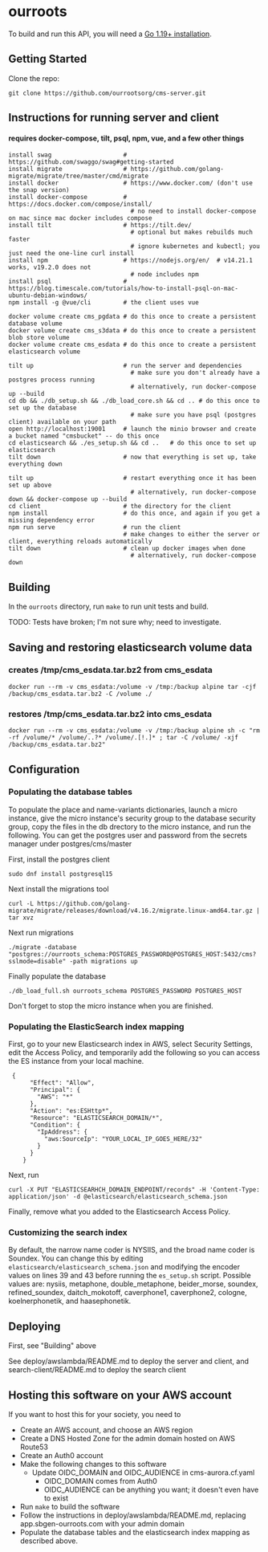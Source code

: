 # ourroots

To build and run this API, you will need a [Go 1.19+ installation](https://golang.org/dl/). 

## Getting Started

Clone the repo:
```
git clone https://github.com/ourrootsorg/cms-server.git
```

## Instructions for running server and client 
#### requires docker-compose, tilt, psql, npm, vue, and a few other things

```
install swag                    # https://github.com/swaggo/swag#getting-started
install migrate                 # https://github.com/golang-migrate/migrate/tree/master/cmd/migrate
install docker                  # https://www.docker.com/ (don't use the snap version)
install docker-compose          # https://docs.docker.com/compose/install/
                                  # no need to install docker-compose on mac since mac docker includes compose
install tilt                    # https://tilt.dev/
                                  # optional but makes rebuilds much faster
                                  # ignore kubernetes and kubectl; you just need the one-line curl install
install npm                     # https://nodejs.org/en/  # v14.21.1 works, v19.2.0 does not
                                  # node includes npm
install psql                    # https://blog.timescale.com/tutorials/how-to-install-psql-on-mac-ubuntu-debian-windows/
npm install -g @vue/cli         # the client uses vue

docker volume create cms_pgdata # do this once to create a persistent database volume
docker volume create cms_s3data # do this once to create a persistent blob store volume
docker volume create cms_esdata # do this once to create a persistent elasticsearch volume

tilt up                         # run the server and dependencies
                                  # make sure you don't already have a postgres process running
                                  # alternatively, run docker-compose up --build
cd db && ./db_setup.sh && ./db_load_core.sh && cd .. # do this once to set up the database
                                  # make sure you have psql (postgres client) available on your path
open http://localhost:19001     # launch the minio browser and create a bucket named "cmsbucket" -- do this once
cd elasticsearch && ./es_setup.sh && cd ..   # do this once to set up elasticsearch
tilt down                       # now that everything is set up, take everything down

tilt up                         # restart everything once it has been set up above
                                  # alternatively, run docker-compose down && docker-compose up --build
cd client                       # the directory for the client
npm install                     # do this once, and again if you get a missing dependency error
npm run serve                   # run the client
                                # make changes to either the server or client, everything reloads automatically
tilt down                       # clean up docker images when done
                                  # alternatively, run docker-compose down
```

## Building 

In the `ourroots` directory, run `make` to run unit tests and build.

TODO: Tests have broken; I'm not sure why; need to investigate. 

## Saving and restoring elasticsearch volume data
### creates /tmp/cms_esdata.tar.bz2 from cms_esdata
```
docker run --rm -v cms_esdata:/volume -v /tmp:/backup alpine tar -cjf /backup/cms_esdata.tar.bz2 -C /volume ./
```
### restores /tmp/cms_esdata.tar.bz2 into cms_esdata
```
docker run --rm -v cms_esdata:/volume -v /tmp:/backup alpine sh -c "rm -rf /volume/* /volume/..?* /volume/.[!.]* ; tar -C /volume/ -xjf /backup/cms_esdata.tar.bz2"
```

## Configuration

### Populating the database tables

To populate the place and name-variants dictionaries, launch a micro instance,
give the micro instance's security group to the database security group,
copy the files in the db drectory to the micro instance, and run the following. You can get the postgres user and password from the secrets manager under postgres/cms/master

First, install the postgres client

```
sudo dnf install postgresql15
```

Next install the migrations tool

```
curl -L https://github.com/golang-migrate/migrate/releases/download/v4.16.2/migrate.linux-amd64.tar.gz | tar xvz
```

Next run migrations
```
./migrate -database "postgres://ourroots_schema:POSTGRES_PASSWORD@POSTGRES_HOST:5432/cms?sslmode=disable" -path migrations up
```

Finally populate the database

```
./db_load_full.sh ourroots_schema POSTGRES_PASSWORD POSTGRES_HOST
```

Don't forget to stop the micro instance when you are finished.

### Populating the ElasticSearch index mapping

First, go to your new Elasticsearch index in AWS, select Security Settings, edit the Access Policy, and temporarily add the following so you can access the ES instance from your local machine. 

```
 {
      "Effect": "Allow",
      "Principal": {
        "AWS": "*"
      },
      "Action": "es:ESHttp*",
      "Resource": "ELASTICSEARCH_DOMAIN/*",
      "Condition": {
        "IpAddress": {
          "aws:SourceIp": "YOUR_LOCAL_IP_GOES_HERE/32"
        }
      }
    }
```

Next, run 

```
curl -X PUT "ELASTICSEARHCH_DOMAIN_ENDPOINT/records" -H 'Content-Type: application/json' -d @elasticsearch/elasticsearch_schema.json
```

Finally, remove what you added to the Elasticsearch Access Policy.

### Customizing the search index

By default, the narrow name coder is NYSIIS, and the broad name coder is Soundex. You can change this by editing 
`elasticsearch/elasticsearch_schema.json` and modifying the encoder values on lines 39 and 43 before running the 
`es_setup.sh` script. Possible values are: nysiis, metaphone, double_metaphone, beider_morse, soundex, refined_soundex, 
daitch_mokotoff, caverphone1, caverphone2, cologne, koelnerphonetik, and haasephonetik. 

## Deploying

First, see "Building" above

See deploy/awslambda/README.md to deploy the server and client, and search-client/README.md to deploy the search client

## Hosting this software on your AWS account

If you want to host this for your society, you need to
* Create an AWS account, and choose an AWS region
* Create a DNS Hosted Zone for the admin domain hosted on AWS Route53
* Create an Auth0 account
* Make the following changes to this software
  * Update OIDC_DOMAIN and OIDC_AUDIENCE in cms-aurora.cf.yaml
    * OIDC_DOMAIN comes from Auth0
    * OIDC_AUDIENCE can be anything you want; it doesn't even have to exist
* Run `make` to build the software
* Follow the instructions in deploy/awslambda/README.md, replacing app.sbgen-ourroots.com with your admin domain
* Populate the database tables and the elasticsearch index mapping as described above.
